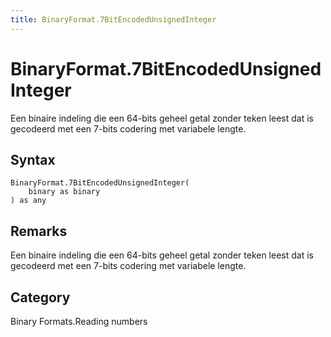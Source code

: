 ```yaml
---
title: BinaryFormat.7BitEncodedUnsignedInteger
---
```


# BinaryFormat.7BitEncodedUnsignedInteger


Een binaire indeling die een 64-bits geheel getal zonder teken leest dat is gecodeerd met een 7-bits codering met variabele lengte.


## Syntax

```powerquery
BinaryFormat.7BitEncodedUnsignedInteger(
    binary as binary
) as any
```


## Remarks

Een binaire indeling die een 64-bits geheel getal zonder teken leest dat is gecodeerd met een 7-bits codering met variabele lengte.



## Category
Binary Formats.Reading numbers
